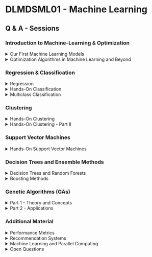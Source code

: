 # DLMDSML01 - Machine Learning

## Q & A - Sessions

### Introduction to Machine-Learning & Optimization

<details>
           <summary>Our First Machine Learning Models</summary>
           <p> 01_intro_to_ml.ipynb (last update: 2021-04-26) </p>
</details>

<details>
           <summary>Optimization Algorithms in Machine Learning and Beyond</summary>
           <p> 02_optimization_algorithms.ipynb (last update: 2021-03-23) </p>
</details>

### Regression & Classification

<details>
           <summary>Regression</summary>
           <p> 03_regression.ipynb (last update: 2021-04-06)</p>
</details>

<details>
           <summary>Hands-On Classification</summary>
           <p> not yet prepared (last update: xx-xx-xx)</p>
</details>


<details>
           <summary>Multiclass Classification</summary>
           <p> multiclass_classification.ipynb (last update: 2021-02-09): We discuss how to generalize a classification problem to a multiclass classification problem. First of all, we show how to transform a logistic regression model into a multinomial logistic regression model. Then we show, with the use of the Iris dataset, how to generalize the sklearn classification algorithms to multiclass problems. After an outlook into multiclass performance metrics, like a multiclass confusion matrix, we discuss so-called meta-estimators available in *sklearn.multiclass* which help to increase accuracy and runtime performance of the classifiers . </p>
</details>


### Clustering

<details>
           <summary>Hands-On Clustering</summary>
           <p> 02_clustering.ipynb (last update: 2021-04-26): We analyze clustering algorithms both from a practical and a theoretical perspective. We go into detail of different clustering approaches, like k-means clustering, Gaussian mixture models, DBSCAN and hierachical clustering. In order to gain insights into the theoretical aspects of clustering we discuss the concept of similarity measures and define metrics to measure the quality of clustering methods. Finally we evaluate our techniques on a clustering use case.</p>
</details>

<details>
           <summary>Hands-On Clustering - Part II</summary>
           <p> 02b_clustering.ipynb (last update: 2021-05-04)</p>
</details>

### Support Vector Machines

<details>
           <summary>Hands-On Support Vector Machines</summary>
           <p> 04_support_vector_machines.ipynb (last update: 2021-06-08)</p>
</details>

### Decision Trees and Ensemble Methods

<details>
           <summary>Decision Trees and Random Forests </summary>
           <p> 05_decision_trees_and_random_forests.ipynb (last update: 2021-06-22)</p>
</details>

<details>
           <summary>Boosting Methods</summary>
           <p> 09_boosting_methods.ipynb (last update: xxxx-xx-xx): We deepen our understanding of random forest algorithms, namely how boosting trees work. After discussing an analytical example we go over to the scikit learn's implementation of boosted trees as well as most recent algorithms, like XGBoost, LightGBM and CatBoost.</p>
</details>


### Genetic Algorithms (GAs)

<details>
           <summary>Part 1 - Theory and Concepts</summary>
           <p> Q_A_genetic_algorithms_theory.ipynb (last update: 2021-01-19): Based on *Haupt & Haupt, Practical Genetic Algorithms (2004)* we discuss how to approach GAs both for binary as well as continuous problems. We try to understand how to encode variables, find the initial population, perform the natural selection process as well as mating/crossover and mutations until convergence is reached.</p>
</details>

<details>
           <summary>Part 2 - Applications</summary>
           <p> Q_A_genetic_algorithms_applications.ipynb (last update: xxxx-xx-xx)</p>
</details>


### Additional Material

<details>
           <summary>Performance Metrics </summary>
           <p> performance_measures.ipynb (last update: 2020-12-22)
               We discuss how to evaluate the performance of a machine-learning algorithm, both for
supervised and unsupervised tasks. Jupyter notebook exploring
the individual performance measures from the *sklearn.metrics* functions.
 </p>
         </details>

 <details>
           <summary>Recommendation Systems </summary>
           <p> recommendation_systems.ipynb` (last update: 2021-01-05):
               We discuss the basic principles of how to implement recommendation systems. For the MovieLens dataset we build up a first, simple user-based collaborative filtering movie recommendation system.
 </p>
         </details>

<details>
           <summary>Machine Learning and Parallel Computing </summary>
           <p> multiclass_classification.ipynb (last update: 2021-02-23):
               We show on a simple example how easy it is to parallelize a for-loop in python (see main.py and main_multi.py). We then turn to parallelizable tasks in Machine Learning, the difference between data and model parallelization, GPU usage and cloud computing.
 </p>
         </details>

<details>
           <summary>Open Questions </summary>
           <p> open_questions.ipynb (last update: 2021-06-22):
               Open questions on Machine Learning, where you can test your knowledge and understanding. 
 </p>
         </details>
